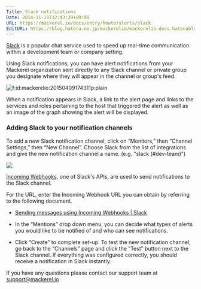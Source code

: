 ```yaml
---
Title: Slack notifications
Date: 2014-11-11T12:43:29+09:00
URL: https://mackerel.io/docs/entry/howto/alerts/slack
EditURL: https://blog.hatena.ne.jp/mackerelio/mackerelio-docs.hatenablog.mackerel.io/atom/entry/8454420450073190825
---
```


[Slack](https://slack.com/) is a popular chat service used to speed up real-time communication within a development team or company setting.

Using Slack notifications, you can have alert notifications from your Mackerel organization sent directly to any Slack channel or private group you designate where they will appear in the channel or group's feed.

<p><span itemscope itemtype="http://schema.org/Photograph"><img src="https://cdn-ak.f.st-hatena.com/images/fotolife/m/mackerelio/20150409/20150409174311.png" alt="f:id:mackerelio:20150409174311p:plain" title="f:id:mackerelio:20150409174311p:plain" class="hatena-fotolife cboxElement" itemprop="image"></span></p>

When a notification appears in Slack, a link to the alert page and links to the services and roles pertaining to the host that triggered the alert as well as an image of the graph showing the alert will be displayed.

### Adding Slack to your notification channels

To add a new Slack notification channel, click on “Monitors,” then “Channel Settings,” then “New Channel”. Choose Slack from the list of integrations and give the new notification channel a name. (e.g. "slack (#dev-team)")

![](https://cdn-ak.f.st-hatena.com/images/fotolife/m/mackerelio/20190204/20190204181054.png)

[Incoming Webhooks](https://my.slack.com/services/new/incoming-webhook), one of Slack's APIs, are used to send notifications to the Slack channel.

For the URL, enter the Incoming Webhook URL you can obtain by referring to the following document.

- [Sending messages using Incoming Webhooks | Slack](https://api.slack.com/messaging/webhooks)

- In the “Mentions” drop down menu, you can decide what types of alerts you would like to be notified of and who can see notifications.
- Click “Create” to complete set-up. To test the new notification channel, go back to the “Channels” page and click the “Test” button next to the Slack channel. If everything was configured correctly, you should receive a notification in Slack instantly.

If you have any questions please contact our support team at support@mackerel.io
